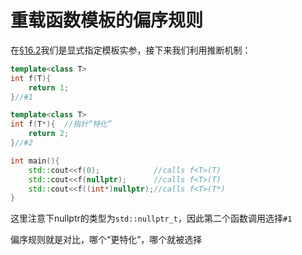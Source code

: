 # 重载函数模板的偏序规则

在[§16.2](https://github.com/Conzxy/CppTemplates_2nd/blob/main/ch16/16.2%20Overloading%20Function%20Templates.md)我们是显式指定模板实参，接下来我们利用推断机制：

```cpp
template<class T>
int f(T){
    return 1;
}//#1

template<class T>
int f(T*){	//指针“特化”
    return 2;
}//#2

int main(){
    std::cout<<f(0);			//calls f<T>(T)
    std::cout<<f(nullptr);		//calls f<T>(T)
    std::cout<<f((int*)nullptr);//calls f<T>(T*)
}
```

这里注意下nullptr的类型为`std::nullptr_t`，因此第二个函数调用选择`#1`

偏序规则就是对比，哪个“更特化”，哪个就被选择